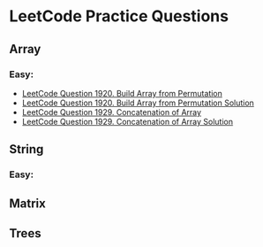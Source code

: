 # LeetCode Practice Questions

## Array
### Easy:
- [LeetCode Question 1920. Build Array from Permutation](https://leetcode.com/problems/build-array-from-permutation/)
- [LeetCode Question 1920. Build Array from Permutation Solution](https://github.com/ShuxinLi05/Leetcode/blob/main/Array/BuildArrayfromPermutation/src/com/company/Main.java)
- [LeetCode Question 1929. Concatenation of Array](https://leetcode.com/problems/concatenation-of-array/)
- [LeetCode Question 1929. Concatenation of Array Solution](https://github.com/ShuxinLi05/Leetcode/blob/main/Array/ConcatenationOfArray/src/com/company/Main.java)
## String
### Easy:

## Matrix

## Trees
